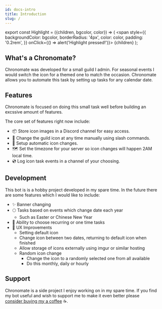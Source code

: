 ```yaml
---
id: docs-intro
title: Introduction
slug: /
---
```


export const Highlight = ({children, bgcolor, color}) => (
  <span
    style={{
      backgroundColor: bgcolor,
      borderRadius: '4px',
      color: color,
      padding: '0.2rem',
    }}
    onClick={() => alert('Highlight pressed!')}>
    {children}
  </span>
);

## What's a Chronomate?

Chronomate was developed for a small guild I admin. For seasonal events I would switch the icon for a themed one to match the occasion. Chronomate allows you to automate this task by setting up tasks for any calendar date.

## Features

Chronomate is focused on doing this small task well before building an excssive amount of features.

The core set of features right now include:

- 📦 Store icon images in a Discord channel for easy access.
- 🦾 Change the guild icon at any time manually using slash commands.
- 📆 Setup automatic icon changes.
- 🗺️ Set the timezone for your server so icon changes will happen 2AM local time.
- 💿 Log icon task events in a channel of your choosing.

## Development

This bot is is a hobby project developed in my spare time. In the future there are some features which I would like to include:

- ✨ Banner changing
- 🌕 Tasks based on events which change date each year
    - Such as Easter or Chinese New Year
- 📣 Ability to choose recurring or one time tasks
- 🚀 UX Improvements
    - Setting default icon
    - Change icon between two dates, returning to default icon when finished
    - Allow storage of icons externally using imgur or similar hosting
    - Random icon change
        - Change the icon to a randomly selected one from all available
        - Do this monthly, daily or hourly


## Support
Chronomate is a side project I enjoy working on in my spare time.
If you find my bot useful and wish to support me to make it even better please [consider buying my a coffee](https://www.buymeacoffee.com/jloaus) ☕.
